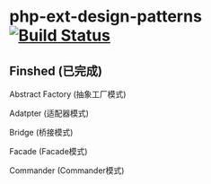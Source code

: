 # php-ext-design-patterns [![Build Status](https://travis-ci.org/motecshine/php-ext-design-patterns.svg?branch=master)](https://travis-ci.org/motecshine/php-ext-design-patterns)
## Finshed (已完成)
Abstract Factory (抽象工厂模式)

Adatpter (适配器模式)

Bridge (桥接模式)

Facade (Facade模式)

Commander (Commander模式)
